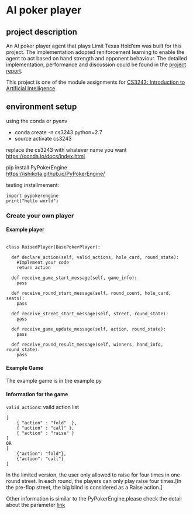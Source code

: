 # AI poker player

## project description
An AI poker player agent that plays Limit Texas Hold’em was built for this project. The implementation adopted reniforcement learning to enable the agent to act based on hand strength and opponent behaviour. The detailed implementation, performance and discussion could be found in the [project report](https://github.com/NancyQuris/CS3243-team-project/blob/master/project%20report.pdf). 

This project is one of the module assignments for [CS3243: Introduction to Artificial Intelligence](https://nusmods.com/modules/CS3243/introduction-to-artificial-intelligence).

## environment setup
using the conda or pyenv

- conda create -n cs3243 python=2.7
- source activate cs3243

replace the cs3243 with whatever name you want
https://conda.io/docs/index.html

pip install PyPokerEngine  
https://ishikota.github.io/PyPokerEngine/



testing installmement:

```
import pypokerengine   
print("hello world")
```



### Create your own player
#### Example player

```

class RaisedPlayer(BasePokerPlayer):

  def declare_action(self, valid_actions, hole_card, round_state):
    #Implement your code
    return action

  def receive_game_start_message(self, game_info):
    pass

  def receive_round_start_message(self, round_count, hole_card, seats):
    pass

  def receive_street_start_message(self, street, round_state):
    pass

  def receive_game_update_message(self, action, round_state):
    pass

  def receive_round_result_message(self, winners, hand_info, round_state):
    pass
```
#### Example Game
The example game is in the example.py

#### Information for the game
```valid_actions```: vaild action list


```
[
    { "action" : "fold"  },
    { "action" : "call" },
    { "action" : "raise" }
]
OR 
[
    {"action": "fold"},
    {"action": "call"}
]
```

In the limited version, the user only allowed to raise for four times in one round street.
In each round, the players can only play raise four times.[In the pre-flop street, the big blind is considered as a Raise action.]

Other information is similar to the PyPokerEngine,please check the detail about the parameter [link](https://github.com/ishikota/PyPokerEngine/blob/master/AI_CALLBACK_FORMAT.md)
